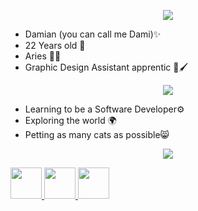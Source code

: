 <p align="center">
  <img src="https://capsule-render.vercel.app/api?text=Who%20am%20i%20🤔&animation=fadeIn&type=Transparent&color=gradient&height=100"/>
</p>
<ul>
<li>Damian (you can call me Dami)✨</li>
<li>22 Years old 👴</li>
<li>Aries 🐏♈</li>
<li>Graphic Design Assistant apprentic 🎨🖌️</li>
</ul>

<p align="center">
  <img src="https://capsule-render.vercel.app/api?text=Next%20goals%20🎯&animation=fadeIn&type=Transparent&color=gradient&height=100"/>
</p>

<ul>
<li>Learning to be a Software Developer⚙️</li>
<li>Exploring the world 🌍</li>
<li>Petting as many cats as possible😸</li>
</ul>

<p align="center">
  <img src="https://capsule-render.vercel.app/api?text=Lets%20work%20together%20😸&animation=fadeIn&type=Transparent&color=gradient&height=100"/>
</p>

<a href="https://www.instagram.com/damian.skth?igsh=MWVvOXhjeG9paW16YQ%3D%3D&utm_source=qr">
  <img height="50" src="https://img.shields.io/badge/Instagram-%23E4405F.svg?style=for-the-badge&logo=Instagram&logoColor=white"/>
</a>

<a href="https://discord.gg/nvtvfffP">
  <img height="50" src="https://img.shields.io/badge/Discord-%235865F2.svg?style=for-the-badge&logo=discord&logoColor=white"/>
</a>

<a href="mailto:Kuhnhardt-Damian@outlook.com">
  <img height="50" src="https://img.shields.io/badge/Microsoft_Outlook-0078D4?style=for-the-badge&logo=microsoft-outlook&logoColor=white"/>
</a>

